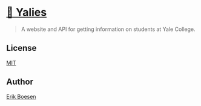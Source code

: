 # [👥 Yalies]()

> A website and API for getting information on students at Yale College.

## License
[MIT](LICENSE)

## Author
[Erik Boesen](https://github.com/ErikBoesen)
